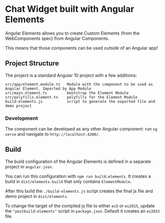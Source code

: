 # Chat Widget built with Angular Elements

Angular Elements allows you to create Custom Elements (from the WebComponents spec) from Angular Components.

This means that those components can be used outside of an Angular app!

## Project Structure

The project is a standard Angular 10 project with a few additions:

```
src/app/element.module.ts   Module with the component to be used as Angular Element. Imported by App Module
src/main.element.ts         bootstrap the Element Module
src/polyfills.element.ts    polyfills for the Element Module
build-elements.js           script to generate the exported file and demo project
```

### Development

The component can be developed as any other Angular component: run `ng serve` and navigate to `http://localhost:4200/`.

## Build

The build configuration of the Angular Elements is defined in a separate project in `angular.json`. 

You can run this configuration with `npm run build:elements`. It creates a build in `dist/elements-build` that only contains `ElementModule`. 

After this build the `./build-elements.js` script creates the final js file and
demo project in `dist/elements`.

To change the target of the compiled js file to either `es5` or `es2015`, update the `"postbuild:elements"` script in `package.json`. Default it creates an `es2015` file.
